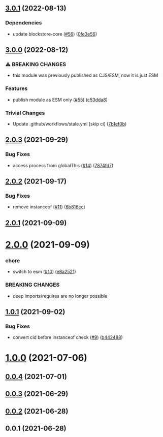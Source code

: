 ## [3.0.1](https://github.com/ipfs/js-blockstore-datastore-adapter/compare/v3.0.0...v3.0.1) (2022-08-13)


### Dependencies

* update blockstore-core ([#56](https://github.com/ipfs/js-blockstore-datastore-adapter/issues/56)) ([0fe3e56](https://github.com/ipfs/js-blockstore-datastore-adapter/commit/0fe3e56e2ecf74cf3c501bccc57f791c06eff874))

## [3.0.0](https://github.com/ipfs/js-blockstore-datastore-adapter/compare/v2.0.3...v3.0.0) (2022-08-12)


### ⚠ BREAKING CHANGES

* this module was previously published as CJS/ESM, now it is just ESM

### Features

* publish module as ESM only ([#55](https://github.com/ipfs/js-blockstore-datastore-adapter/issues/55)) ([c53dda8](https://github.com/ipfs/js-blockstore-datastore-adapter/commit/c53dda8c738086ec14b6df4af060f0afa9099e3e))


### Trivial Changes

* Update .github/workflows/stale.yml [skip ci] ([7b1ef0b](https://github.com/ipfs/js-blockstore-datastore-adapter/commit/7b1ef0b973e65fb22c078e59e7d7f4b059c0f899))

## [2.0.3](https://github.com/ipfs/js-blockstore-datastore-adapter/compare/v2.0.2...v2.0.3) (2021-09-29)


### Bug Fixes

* access process from globalThis ([#14](https://github.com/ipfs/js-blockstore-datastore-adapter/issues/14)) ([7874fd7](https://github.com/ipfs/js-blockstore-datastore-adapter/commit/7874fd70540e1be985c4703ffbd635fe3764ba94))



## [2.0.2](https://github.com/ipfs/js-blockstore-datastore-adapter/compare/v2.0.1...v2.0.2) (2021-09-17)


### Bug Fixes

* remove instanceof ([#11](https://github.com/ipfs/js-blockstore-datastore-adapter/issues/11)) ([6b816cc](https://github.com/ipfs/js-blockstore-datastore-adapter/commit/6b816cc1ec2963858bad524fb1df28c14e8bab76))



## [2.0.1](https://github.com/ipfs/js-blockstore-datastore-adapter/compare/v2.0.0...v2.0.1) (2021-09-09)



# [2.0.0](https://github.com/ipfs/js-blockstore-datastore-adapter/compare/v1.0.1...v2.0.0) (2021-09-09)


### chore

* switch to esm ([#10](https://github.com/ipfs/js-blockstore-datastore-adapter/issues/10)) ([e8a2521](https://github.com/ipfs/js-blockstore-datastore-adapter/commit/e8a2521c090790c6cd6877950a3d90c3a938d83d))


### BREAKING CHANGES

* deep imports/requires are no longer possible



## [1.0.1](https://github.com/ipfs/js-blockstore-datastore-adapter/compare/v1.0.0...v1.0.1) (2021-09-02)


### Bug Fixes

* convert cid before instanceof check ([#9](https://github.com/ipfs/js-blockstore-datastore-adapter/issues/9)) ([b442488](https://github.com/ipfs/js-blockstore-datastore-adapter/commit/b4424884e89dc30b27a8466ba6cefac5e0612daa))



# [1.0.0](https://github.com/ipfs/js-blockstore-datastore-adapter/compare/v0.0.4...v1.0.0) (2021-07-06)



## [0.0.4](https://github.com/ipfs/js-blockstore-datastore-adapter/compare/v0.0.3...v0.0.4) (2021-07-01)



## [0.0.3](https://github.com/ipfs/js-blockstore-datastore-adapter/compare/v0.0.2...v0.0.3) (2021-06-29)



## [0.0.2](https://github.com/ipfs/js-blockstore-datastore-adapter/compare/v0.0.1...v0.0.2) (2021-06-28)



## 0.0.1 (2021-06-28)
